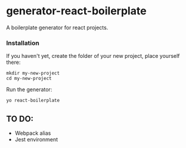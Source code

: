 # generator-react-boilerplate
A boilerplate generator for react projects.

### Installation
If you haven't yet, create the folder of your new project, place yourself there:
```
mkdir my-new-project
cd my-new-project
```

Run the generator: 
```
yo react-boilerplate
```

## TO DO:
 * Webpack alias
 * Jest environment
 
